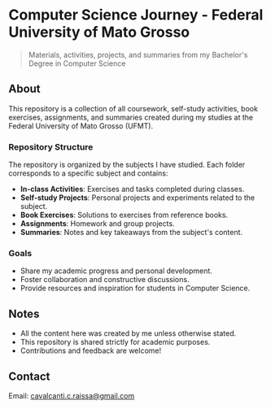 # Computer Science Journey - Federal University of Mato Grosso
> Materials, activities, projects, and summaries from my Bachelor's Degree in Computer Science  

## About  
This repository is a collection of all coursework, self-study activities, book exercises, assignments, and summaries created during my studies at the Federal University of Mato Grosso (UFMT).  

### Repository Structure  
The repository is organized by the subjects I have studied. Each folder corresponds to a specific subject and contains:  
- **In-class Activities**: Exercises and tasks completed during classes.  
- **Self-study Projects**: Personal projects and experiments related to the subject.  
- **Book Exercises**: Solutions to exercises from reference books.  
- **Assignments**: Homework and group projects.  
- **Summaries**: Notes and key takeaways from the subject's content.  

### Goals  
- Share my academic progress and personal development.  
- Foster collaboration and constructive discussions.  
- Provide resources and inspiration for students in Computer Science.  

## Notes  
- All the content here was created by me unless otherwise stated.  
- This repository is shared strictly for academic purposes.  
- Contributions and feedback are welcome!  

## Contact  
Email: cavalcanti.c.raissa@gmail.com  
